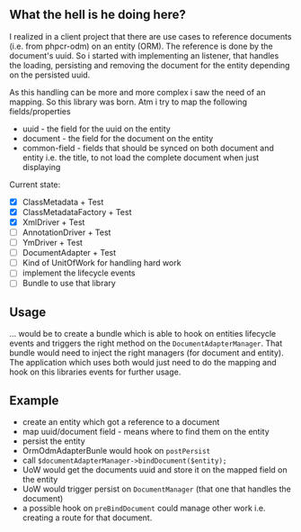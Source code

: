 What the hell is he doing here?
-------------------------------

I realized in a client project that there are use cases to reference documents
(i.e. from phpcr-odm) on an entity (ORM). The reference is done by the document's
uuid. So i started with implementing an listener, that handles the loading, persisting
and removing the document for the entity depending on the persisted uuid.

As this handling can be more and more complex i saw the need of an mapping. So
this library was born. Atm i try to map the following fields/properties

 - uuid - the field for the uuid on the entity
 - document - the field for the document on the entity
 - common-field - fields that should be synced on both document and entity
   i.e. the title, to not load the complete document when just displaying

Current state:
 * [x] ClassMetadata + Test
 * [x] ClassMetadataFactory + Test
 * [x] XmlDriver + Test
 * [ ] AnnotationDriver + Test
 * [ ] YmDriver + Test
 * [ ] DocumentAdapter + Test
 * [ ] Kind of UnitOfWork for handling hard work
 * [ ] implement the lifecycle events
 * [ ] Bundle to use that library

 Usage
 -----

 ... would be to create a bundle which is able to hook on entities lifecycle events
 and triggers the right method on the `DocumentAdapterManager`. That bundle would need
 to inject the right managers (for document and entity).
 The application which uses both would just need to do the mapping and hook on this libraries
 events for further usage.

 Example
 -------

 - create an entity which got a reference to a document
 - map uuid/document field - means where to find them on the entity
 - persist the entity
 - OrmOdmAdapterBunle would hook on `postPersist`
 - call `$documentAdapterManager->bindDocument($entity);`
 - UoW would get the documents uuid and store it on the mapped field on the entity
 - UoW would trigger persist on `DocumentManager` (that one that handles the document)
 - a possible hook on `preBindDocument` could manage other work i.e. creating a route
  for that document.
